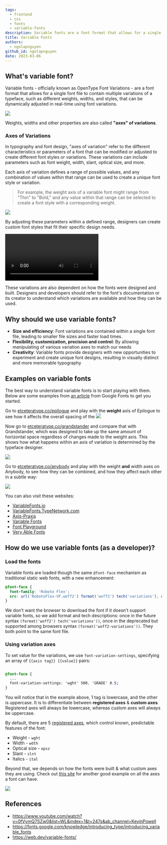 ```yaml
---
tags:
  - frontend
  - css
  - fonts
  - variable-fonts
description: Variable fonts are a font format that allows for a single font file to contain multiple variations of a typeface.
title: Variable Fonts
authors:
  - ngolapnguyen
github_id: ngolapnguyen
date: 2023-03-06
---
```


## What's variable font?

Variable fonts - officially known as OpenType Font Variations - are a font format that allows for a single font file to contain multiple variations of a typeface, such as different weights, widths, and styles, that can be dynamically adjusted in real-time using font variations.

![](assets/variable-fonts_variable_fonts_01.webp)

Weights, widths and other properties are also called **"axes" of variations**.

### Axes of Variations

In typography and font design, "axes of variation" refer to the different characteristics or parameters of a font that can be modified or adjusted to create different font styles or variations. These variations can include parameters such as font weight, width, slant, optical size, and more.

Each axis of variation defines a range of possible values, and any combination of values within that range can be used to create a unique font style or variation.

> For example, the weight axis of a variable font might range from "Thin" to "Bold," and any value within that range can be selected to create a font style with a corresponding weight.

![](assets/variable-fonts_variable_fonts_02.webp)

By adjusting these parameters within a defined range, designers can create custom font styles that fit their specific design needs.

<video src="https://storage.googleapis.com/web-dev-assets/variable-fonts/roboto-dance.mp4" controls autoplay></video>

These variations are also dependent on how the fonts were designed and built. Designers and developers should refer to the font's documentation or its creator to understand which variations are available and how they can be used.

## Why should we use variable fonts?

- **Size and efficiency**: Font variations are contained within a single font file, leading to smaller file sizes and faster load times.
- **Flexibility, customization, precision and control**: By allowing manipulating of various variation axes to match our needs
- **Creativity**: Variable fonts provide designers with new opportunities to experiment and create unique font designs, resulting in visually distinct and more memorable typography

## Examples on variable fonts

The best way to understand variable fonts is to start playing with them. Below are some examples from [an article](introducing-variable-fonts-fonts-knowledge-google-fontshttps/fontsgoogle.com/knowledge/introducing_type/introducing_variable_fonts) from Google Fonts to get you started.

Go to [etceteratype.co/epilogue](https://etceteratype.co/epilogue) and play with the **weight** axis of Epilogue to see how it affects the overall spacing of the ![](assets/variable-fonts_variable_fonts_03.webp)

Now go to [etceteratype.co/grandstander](https://etceteratype.co/grandstander) and compare that with Grandstander, which was designed to take up the same amount of horizontal space regardless of changes made to the weight axis. This shows how what happens within an axis of variation is determined by the typeface designer.

![](assets/variable-fonts_variable_fonts_04.webp)

Go to [etceteratype.co/anybody](https://etceteratype.co/anybody) and play with the weight **and** width axes on Anybody, to see how they can be combined, and how they affect each other in a subtle way:

![](assets/variable-fonts_variable_fonts_05.webp)

You can also visit these websites:

- [VariableFonts.io](https://variablefonts.io/)
- [VariableFonts.TypeNetwork.com](https://variablefonts.typenetwork.com/)
- [Axis-Praxis](https://www.axis-praxis.org/)
- [Variable Fonts](https://v-fonts.com/)
- [Font Playground](https://play.typedetail.com/)
- [Very Able Fonts](https://www.very-able-fonts.com/)

## How do we use variable fonts (as a developer)?

### Load the fonts

Variable fonts are loaded though the same `@font-face` mechanism as traditional static web fonts, with a new enhancement:

```css
@font-face {
  font-family: 'Roboto Flex';
  src: url('RobotoFlex-VF.woff2') format('woff2') tech('variations'), url('RobotoFlex-VF.woff2') format('woff2-variations');
}
```

We don't want the browser to download the font if it doesn't support variable fonts, so we add format and tech descriptions: once in the future syntax `(format('woff2') tech('variations'))`, once in the deprecated but supported among browsers syntax `(format('woff2-variations'))`. They both point to the same font file.

### Using variation axes

To set value for the variations, we use `font-variation-settings`, specifying an array of `{{axis tag}} {{value}}` pairs:

```css

@font-face {
  ...
  font-variation-settings: 'wght' 500, 'GRADE' 0.5;
}
```

You will notice that in the example above, 1 tag is lowercase, and the other is uppercase. It is to differentiate between **registered axes** & **custom axes**. Registered axes will always be lowercase, whereas custom axes will always be uppercase.

By default, there are 5 [registered axes](https://docs.microsoft.com/en-us/typography/opentype/spec/dvaraxisreg#registered-axis-tags), which control known, predictable features of the font:

- Weight - `wght`
- Width - `wdth`
- Optical size - `opsz`
- Slant - `slnt`
- Italics - `ital`

Beyond that, we depends on how the fonts were built & what custom axes they are using. Check out [this site](https://v-fonts.com/fonts/roboto-flex) for another good example on all the axes a font can have.

![](assets/variable-fonts_variable_fonts_06.webp)

## References

- https://www.youtube.com/watch?v=0fVymQ7SZw0&list=WL&index=1&t=247s&ab_channel=KevinPowell
- https://fonts.google.com/knowledge/introducing_type/introducing_variable_fonts
- https://web.dev/variable-fonts/
